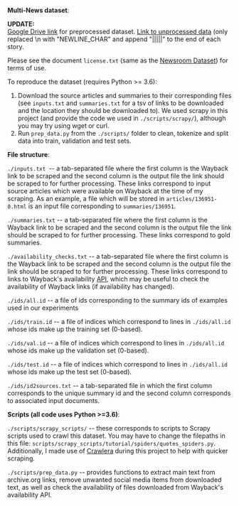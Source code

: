 **Multi-News dataset**:

**UPDATE:**</br>
[Google Drive link](https://drive.google.com/open?id=1qZ3zJBv0zrUy4HVWxnx33IsrHGimXLPy) for preprocessed dataset.
[Link to unprocessed data](https://drive.google.com/open?id=1uDarzpu2HFc-vjXNJCRv2NIHzakpSGOw) (only replaced \n with "NEWLINE_CHAR" and append "|||||" to the end of each story. 

Please see the document `license.txt` (same as the [Newsroom Dataset](https://summari.es/download/)) for terms of use.

To reproduce the dataset (requires Python >= 3.6):

1. Download the source articles and summaries to their corresponding files (see `inputs.txt` and `summaries.txt` for a tsv of links to be downloaded and the location they should be downloaded to). We used scrapy in this project (and provide the code we used in `./scripts/scrapy/`), although you may try using wget or curl. 
2. Run `prep_data.py` from the `./scripts/` folder to clean, tokenize and split data into train, validation and test sets. 



**File structure**: 

`./inputs.txt `-- a tab-separated file where the first column is the Wayback link to be scraped and the second column is the output file the link should be scraped to for further processing. These links correspond to input source articles which were available on Wayback at the time of my scraping. As an example, a file which will be stored in `articles/136951-0.html` is an input file corresponding to `summaries/136951`. 

`./summaries.txt` -- a tab-separated file where the first column is the Wayback link to be scraped and the second column is the output file the link should be scraped to for further processing. These links correspond to gold summaries.

`./availability_checks.txt` -- a tab-separated file where the first column is the Wayback link to be scraped and the second column is the output file the link should be scraped to for further processing. These links correspond to links to Wayback's availability [API](https://archive.org/help/wayback_api.php), which may be useful to check the availability of Wayback links (if availability has changed).


`./ids/all.id` -- a file of ids corresponding to the summary ids of examples used in our experiments

`./ids/train.id` -- a file of indices which correspond to lines in `./ids/all.id` whose ids make up the training set (0-based).

`./ids/val.id` -- a file of indices which correspond to lines in `./ids/all.id` whose ids make up the validation set (0-based).

`./ids/test.id` -- a file of indices which correspond to lines in `./ids/all.id` whose ids make up the test set (0-based).

`./ids/id2sources.txt` -- a tab-separated file in which the first column corresponds to the unique summary id and the second column corresponds to associated input documents. 


**Scripts (all code uses Python >=3.6)**:

`./scripts/scrapy_scripts/` -- these corresponds to scripts to Scrapy scripts used to crawl this dataset. You may have to change the filepaths in this file: `scripts/scrapy_scripts/tutorial/spiders/quotes_spiders.py`. Additionally, I made use of [Crawlera](https://scrapinghub.com/crawlera) during this project to help with quicker scraping.  

`./scripts/prep_data.py` -- provides functions to extract main text from archive.org links, remove unwanted social media items from downloaded text, as well as check the availability of files downloaded from Wayback's availability API.

